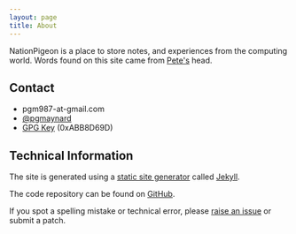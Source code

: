```yaml
---
layout: page
title: About
---
```

NationPigeon is a place to store notes, and experiences from the computing world. Words found on this site came from [Pete's](http://petermaynard.co.uk) head.

## Contact

- pgm987-at-gmail.com
- [@pgmaynard](https://twitter.com/pgmaynard)
- [GPG Key](http://pgp.mit.edu:11371/pks/lookup?op=get&search=0xABB8D69D) (0xABB8D69D)

## Technical Information

The site is generated using a [static site generator](https://duckduckgo.com/?q=static+site+generator) called [Jekyll](http://jekyllrb.com/). 

The code repository can be found on [GitHub](https://github.com/PMaynard/jekyll-nationpigeon).

If you spot a spelling mistake or technical error, please [raise an issue](https://github.com/PMaynard/jekyll-nationpigeon/issues) or submit a patch.